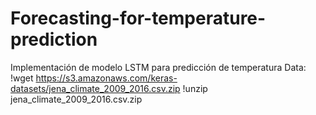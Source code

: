 # Forecasting-for-temperature-prediction

Implementación de modelo LSTM para predicción de temperatura
Data: !wget https://s3.amazonaws.com/keras-datasets/jena_climate_2009_2016.csv.zip
!unzip jena_climate_2009_2016.csv.zip
